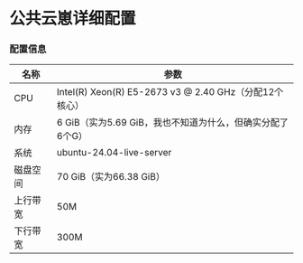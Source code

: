 # 公共云崽详细配置

### 配置信息

<div align="center">

| 名称 | 参数 |
| ---- | --- |
| CPU | Intel(R) Xeon(R) E5-2673 v3 @ 2.40 GHz（分配12个核心） |
| 内存 | 6 GiB（实为5.69 GiB，我也不知道为什么，但确实分配了6个G） |
| 系统 | ubuntu-24.04-live-server |
| 磁盘空间 | 70 GiB（实为66.38 GiB） |
| 上行带宽 | 50M |
| 下行带宽 | 300M |

</div>